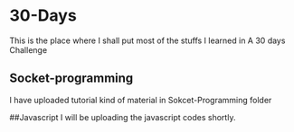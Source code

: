 # 30-Days
This is the place where I shall put most of the stuffs I learned in A 30 days Challenge

## Socket-programming
I have uploaded tutorial kind of material in Sokcet-Programming folder

##Javascript
I will be uploading the javascript codes shortly.

